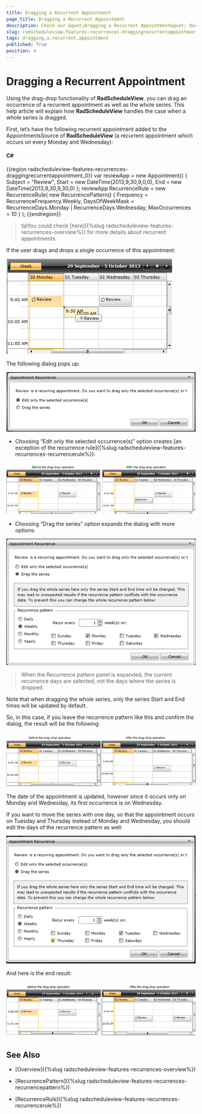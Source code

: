 ```yaml
---
title: Dragging a Recurrent Appointment
page_title: Dragging a Recurrent Appointment
description: Check our &quot;Dragging a Recurrent Appointment&quot; documentation article for the RadScheduleView {{ site.framework_name }} control.
slug: radscheduleview-features-recurrences-draggingrecurrentappointment
tags: dragging,a,recurrent,appointment
published: True
position: 4
---
```


# Dragging a Recurrent Appointment

Using the drag-drop functionality of __RadScheduleView__, you can drag an occurrence of a recurrent appointment as well as the whole series.  This help article will explain how __RadScheduleView__ handles the case when a whole series is dragged.

First, let’s have the following recurrent appointment added to the AppointmentsSource of __RadScheduleView__ (a recurrent appointment which occurs on every Monday and Wednesday):

#### __C#__

{{region radscheduleview-features-recurrences-draggingrecurrentappointment_0}}
	var reviewApp = new Appointment()
	{
	     Subject = "Review",
	     Start = new DateTime(2013,9,30,9,0,0),
	     End = new DateTime(2013,9,30,9,30,0)
	};
	reviewApp.RecurrenceRule = new RecurrenceRule(
	     new RecurrencePattern()
	     {
	        Frequency = RecurrenceFrequency.Weekly,
	        DaysOfWeekMask = RecurrenceDays.Monday | RecurrenceDays.Wednesday,
	        MaxOccurrences = 10
	      }
	);
{{endregion}}

>tipYou could check [here]({%slug radscheduleview-features-recurrences-overview%}) for more details about recurrent appointments.

If the user drags and drops a single occurrence of this appointment:

![radscheduleview features recurrence 3](images/radscheduleview_features_recurrence3.png)

The following dialog pops up:

![radscheduleview features recurrence 1](images/radscheduleview_features_recurrence1.png)

* Choosing  “Edit only the selected occurrence(s)” option creates [an exception of the recurrence rule]({%slug radscheduleview-features-recurrences-recurrencerule%}):

![radscheduleview features recurrence 4](images/radscheduleview_features_recurrence4.png)

* Choosing “Drag the series” option expands the dialog with more options:

![radscheduleview features recurrence 2](images/radscheduleview_features_recurrence2.png)

>When the Recurrence pattern panel is expanded, the current recurrence days are selected, not the days where the series is dropped.

Note that when dragging the whole series, only the series Start and End times will be updated by default.

So, in this case, if you leave the recurrence pattern like this and confirm the dialog, the result will be the following:

![radscheduleview features recurrence 7](images/radscheduleview_features_recurrence7.png)

The date of the appointment is updated, however since it occurs only on Monday and Wednesday, its first occurrence is on Wednesday.

If you want to move the series with one day, so that the appointment occurs on Tuesday and Thursday instead of Monday and Wednesday, you should edit the days of the recurrence pattern as well:

![radscheduleview features recurrence 5](images/radscheduleview_features_recurrence5.png)

And here is the end result:

![radscheduleview features recurrence 6](images/radscheduleview_features_recurrence6.png)

## See Also

 * [Overview]({%slug radscheduleview-features-recurrences-overview%})

 * [RecurrencePattern]({%slug radscheduleview-features-recurrences-recurrencepattern%})

 * [RecurrenceRule]({%slug radscheduleview-features-recurrences-recurrencerule%})
